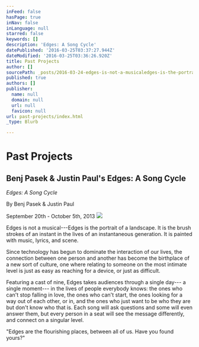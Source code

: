 ```yaml
---
inFeed: false
hasPage: true
inNav: false
inLanguage: null
starred: false
keywords: []
description: 'Edges: A Song Cycle'
datePublished: '2016-03-25T03:37:27.944Z'
dateModified: '2016-03-25T03:36:26.920Z'
title: Past Projects
author: []
sourcePath: _posts/2016-03-24-edges-is-not-a-musicaledges-is-the-portrait-of-a-landscape.md
published: true
authors: []
publisher:
  name: null
  domain: null
  url: null
  favicon: null
url: past-projects/index.html
_type: Blurb

---
```

# Past Projects

## Benj Pasek & Justin Paul's Edges: A Song Cycle

_Edges: A Song Cycle_

By Benj Pasek & Justin Paul

September 20th - October 5th, 2013
![](https://the-grid-user-content.s3-us-west-2.amazonaws.com/466d1f17-d169-4b11-b147-7505dc63e9d8.jpg)

Edges is not a musical---Edges is the portrait of a landscape. It is the brush strokes of an instant in the lives of an instantaneous generation. It is painted with music, lyrics, and scene.

Since technology has begun to dominate the interaction of our lives, the connection between one person and another has become the birthplace of a new sort of culture, one where relating to someone on the most intimate level is just as easy as reaching for a device, or just as difficult.

Featuring a cast of nine, Edges takes audiences through a single day--- a single moment--- in the lives of people everybody knows: the ones who can't stop falling in love, the ones who can't start, the ones looking for a way out of each other, or in, and the ones who just want to be who they are but don't know who that is. Each song will ask questions and some will even answer them, but every person in a seat will see the message differently, and connect on a singular level.

"Edges are the flourishing places, between all of us. Have you found yours?"